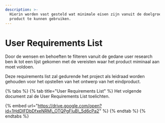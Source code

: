 ```yaml
---
description: >-
  Hierin worden vast gesteld wat minimale eisen zijn vanuit de doelgroep  om het
  product te kunnen gebruiken.
---
```


# User Requirements List

Door de wensen en behoeften te filteren vanuit de gedane user research ben ik tot een lijst gekomen met de vereisten waar het product miminaal aan moet voldoen.  
  
Deze requirements list zal gedurende het project als leidraad worden gehouden voor het opstellen van het ontwerp van het eindproduct.

{% tabs %}
{% tab title="User Requirements List" %}
Het volgende document zal de User Requirements List toelichten.

{% embed url="https://drive.google.com/open?id=1HdDIFDbDfxeNRM\_OTQPgFluB\_5d6cPa2" %}
{% endtab %}
{% endtabs %}



